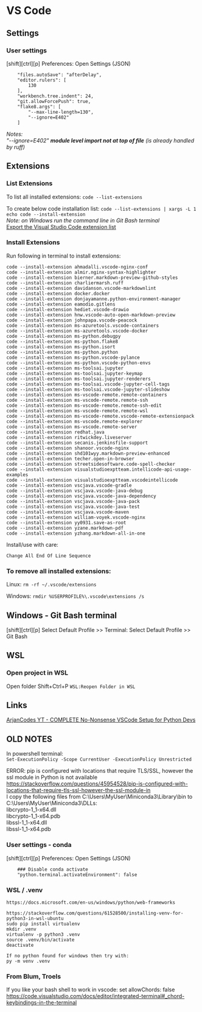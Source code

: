 # VS Code

## Settings

### User settings

[shift][ctrl][p] Preferences: Open Settings (JSON)
```
    "files.autoSave": "afterDelay",
    "editor.rulers": [
        130
    ],
    "workbench.tree.indent": 24,
    "git.allowForcePush": true,
    "flake8.args": [
        "--max-line-length=130",
        "--ignore=E402"
    ]
```
*Notes:<br>
"--ignore=E402" **module level import not at top of file** (is already handled by ruff)*

## Extensions

### List Extensions

To list all installed extensions: ```code --list-extensions```

To create below code installation list: ```code --list-extensions | xargs -L 1 echo code --install-extension```<br>
*Note: on Windows run the command line in Git Bash terminal*<br>
[Export the Visual Studio Code extension list](https://stackoverflow.com/questions/35773299/how-can-you-export-the-visual-studio-code-extension-list)


### Install Extensions

Run following in terminal to install extensions:
```
code --install-extension ahmadalli.vscode-nginx-conf
code --install-extension almir.nginx-syntax-highlighter
code --install-extension bierner.markdown-preview-github-styles
code --install-extension charliermarsh.ruff
code --install-extension davidanson.vscode-markdownlint
code --install-extension docker.docker
code --install-extension donjayamanne.python-environment-manager
code --install-extension eamodio.gitlens
code --install-extension hediet.vscode-drawio
code --install-extension hnw.vscode-auto-open-markdown-preview
code --install-extension johnpapa.vscode-peacock
code --install-extension ms-azuretools.vscode-containers
code --install-extension ms-azuretools.vscode-docker
code --install-extension ms-python.debugpy
code --install-extension ms-python.flake8
code --install-extension ms-python.isort
code --install-extension ms-python.python
code --install-extension ms-python.vscode-pylance
code --install-extension ms-python.vscode-python-envs
code --install-extension ms-toolsai.jupyter
code --install-extension ms-toolsai.jupyter-keymap
code --install-extension ms-toolsai.jupyter-renderers
code --install-extension ms-toolsai.vscode-jupyter-cell-tags
code --install-extension ms-toolsai.vscode-jupyter-slideshow
code --install-extension ms-vscode-remote.remote-containers
code --install-extension ms-vscode-remote.remote-ssh
code --install-extension ms-vscode-remote.remote-ssh-edit
code --install-extension ms-vscode-remote.remote-wsl
code --install-extension ms-vscode-remote.vscode-remote-extensionpack
code --install-extension ms-vscode.remote-explorer
code --install-extension ms-vscode.remote-server
code --install-extension redhat.java
code --install-extension ritwickdey.liveserver
code --install-extension secanis.jenkinsfile-support
code --install-extension shanoor.vscode-nginx
code --install-extension shd101wyy.markdown-preview-enhanced
code --install-extension techer.open-in-browser
code --install-extension streetsidesoftware.code-spell-checker
code --install-extension visualstudioexptteam.intellicode-api-usage-examples
code --install-extension visualstudioexptteam.vscodeintellicode
code --install-extension vscjava.vscode-gradle
code --install-extension vscjava.vscode-java-debug
code --install-extension vscjava.vscode-java-dependency
code --install-extension vscjava.vscode-java-pack
code --install-extension vscjava.vscode-java-test
code --install-extension vscjava.vscode-maven
code --install-extension william-voyek.vscode-nginx
code --install-extension yy0931.save-as-root
code --install-extension yzane.markdown-pdf
code --install-extension yzhang.markdown-all-in-one
```

Install/use with care:
```
Change All End Of Line Sequence
```

### To remove all installed extensions:

Linux: ```rm -rf ~/.vscode/extensions```

Windows: ```rmdir %USERPROFILE%\.vscode\extensions /s```

## Windows - Git Bash terminal

[shift][ctrl][p] Select Default Profile >> Terminal: Select Default Profile >> Git Bash

## WSL

### Open project in WSL

Open folder
Shift+Ctrl+P ```WSL:Reopen Folder in WSL```

## Links

[ArjanCodes YT - COMPLETE No-Nonsense VSCode Setup for Python Devs](https://www.youtube.com/watch?v=PwGKhvqJCQM)

## OLD NOTES

In powershell terminal:<br>
```Set-ExecutionPolicy -Scope CurrentUser -ExecutionPolicy Unrestricted```

ERROR: pip is configured with locations that require TLS/SSL, however the ssl module in Python is not available<br>
https://stackoverflow.com/questions/45954528/pip-is-configured-with-locations-that-require-tls-ssl-however-the-ssl-module-in<br>
I copy the following files from C:\Users\MyUser\Miniconda3\Library\bin to C:\Users\MyUser\Miniconda3\DLLs:<br>
libcrypto-1_1-x64.dll<br>
libcrypto-1_1-x64.pdb<br>
libssl-1_1-x64.dll<br>
libssl-1_1-x64.pdb<br>

### User settings - conda
[shift][ctrl][p] Preferences: Open Settings (JSON)
```
	### Disable conda activate
	"python.terminal.activateEnvironment": false
```

### WSL / .venv
    https://docs.microsoft.com/en-us/windows/python/web-frameworks
        
    https://stackoverflow.com/questions/61528500/installing-venv-for-python3-in-wsl-ubuntu
    sudo pip install virtualenv
    mkdir .venv
    virtualenv -p python3 .venv
    source .venv/bin/activate
    deactivate

    If no python found for windows then try with:
    py -m venv .venv

### From Blum, Troels 
If you like your bash shell to work in vscode: set allowChords: false 
https://code.visualstudio.com/docs/editor/integrated-terminal#_chord-keybindings-in-the-terminal  
